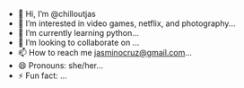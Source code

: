- 👋 Hi, I’m @chilloutjas
- 👀 I’m interested in video games, netflix, and photography...
- 🌱 I’m currently learning python...
- 💞️ I’m looking to collaborate on ...
- 📫 How to reach me jasminocruz@gmail.com...
- 😄 Pronouns: she/her...
- ⚡ Fun fact: ...

<!---
chilloutjas/chilloutjas is a ✨ special ✨ repository because its `README.md` (this file) appears on your GitHub profile.
You can click the Preview link to take a look at your changes.
--->
